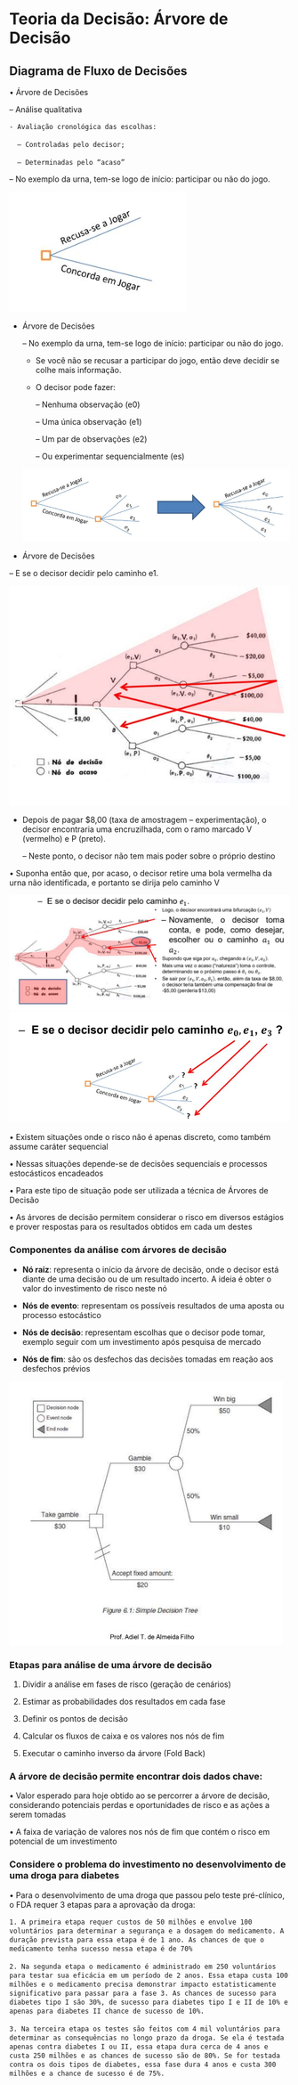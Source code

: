 # Teoria da Decisão: Árvore de Decisão

## Diagrama de Fluxo de Decisões

• Árvore de Decisões

  – Análise qualitativa

    - Avaliação cronológica das escolhas:

      – Controladas pelo decisor;

      – Determinadas pelo “acaso”
  
  – No exemplo da urna, tem-se logo de início: participar ou não do jogo.
  
  <img src=".assets/arv1.jpg">
  
  
- Árvore de Decisões

  – No exemplo da urna, tem-se logo de início: participar ou não do jogo.
  
    - Se você não se recusar a participar do jogo, então deve decidir se colhe mais informação.
    
    - O decisor pode fazer:
    
      – Nenhuma observação (e0)
      
      – Uma única observação (e1)
      
      – Um par de observações (e2)
      
      – Ou experimentar sequencialmente (es)
      
  <img src=".assets/arv2.jpg">
      
      
 - Árvore de Decisões

  – E se o decisor decidir pelo caminho e1.
  
   <img src=".assets/arv3.jpg"> 

- Depois de pagar $8,00 (taxa de amostragem – experimentação), o decisor encontraria uma encruzilhada, com o ramo marcado V (vermelho) e P (preto).

  – Neste ponto, o decisor não tem mais poder sobre o próprio destino
  
• Suponha então que, por acaso, o decisor retire uma bola vermelha da urna não identificada, e portanto se dirija pelo caminho V
  
      
 <img src=".assets/arv4.jpg"> 

 <img src=".assets/arv5.jpg"> 


• Existem situações onde o risco não é apenas discreto, como também assume caráter sequencial

• Nessas situações depende-se de decisões sequenciais e processos estocásticos encadeados

• Para este tipo de situação pode ser utilizada a técnica de Árvores de Decisão

• As árvores de decisão permitem considerar o risco em diversos estágios e prover respostas para os resultados obtidos em cada um destes


### Componentes da análise com árvores de decisão

- **Nó raiz**: representa o início da árvore de decisão, onde o decisor está diante de uma decisão ou de um resultado incerto. A ideia é obter o valor do investimento de risco neste nó

- **Nós de evento**: representam os possíveis resultados de uma aposta ou processo estocástico

- **Nós de decisão**: representam escolhas que o decisor pode tomar, exemplo seguir com um investimento após pesquisa de mercado

- **Nós de fim**: são os desfechos das decisões tomadas em reação aos desfechos prévios

<img src=".assets/arv6.jpg"> 

### Etapas para análise de uma árvore de decisão

1. Dividir a análise em fases de risco (geração de cenários)

2. Estimar as probabilidades dos resultados em cada fase

3. Definir os pontos de decisão

4. Calcular os fluxos de caixa e os valores nos nós de fim

5. Executar o caminho inverso da árvore (Fold Back)

### A árvore de decisão permite encontrar dois dados chave:

• Valor esperado para hoje obtido ao se percorrer a árvore de decisão, considerando potenciais perdas e oportunidades de risco e as ações a serem tomadas

• A faixa de variação de valores nos nós de fim que contém o risco em potencial de um investimento


### Considere o problema do investimento no desenvolvimento de uma droga para diabetes

  • Para o desenvolvimento de uma droga que passou pelo teste pré-clínico, o FDA requer 3 etapas para a aprovação da droga:

    1. A primeira etapa requer custos de 50 milhões e envolve 100 voluntários para determinar a segurança e a dosagem do medicamento. A duração prevista para essa etapa é de 1 ano. As chances de que o medicamento tenha sucesso nessa etapa é de 70%

    2. Na segunda etapa o medicamento é administrado em 250 voluntários para testar sua eficácia em um período de 2 anos. Essa etapa custa 100 milhões e o medicamento precisa demonstrar impacto estatisticamente significativo para passar para a fase 3. As chances de sucesso para diabetes tipo I são 30%, de sucesso para diabetes tipo I e II de 10% e apenas para diabetes II chance de sucesso de 10%.
    
    3. Na terceira etapa os testes são feitos com 4 mil voluntários para determinar as consequências no longo prazo da droga. Se ela é testada apenas contra diabetes I ou II, essa etapa dura cerca de 4 anos e custa 250 milhões e as chances de sucesso são de 80%. Se for testada contra os dois tipos de diabetes, essa fase dura 4 anos e custa 300 milhões e a chance de sucesso é de 75%.
